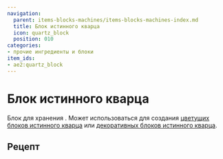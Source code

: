 ```yaml
---
navigation:
  parent: items-blocks-machines/items-blocks-machines-index.md
  title: Блок истинного кварца
  icon: quartz_block
  position: 010
categories:
- прочие ингредиенты и блоки
item_ids:
- ae2:quartz_block
---
```


# Блок истинного кварца

<BlockImage id="quartz_block" scale="8" />

Блок для хранения <ItemLink id="certus_quartz_crystal" />. Может использоваться для создания [цветущих блоков истинного кварца](budding_certus.md) или [декоративных блоков истинного кварца](decorative_certus.md).

## Рецепт

<RecipeFor id="quartz_block" />